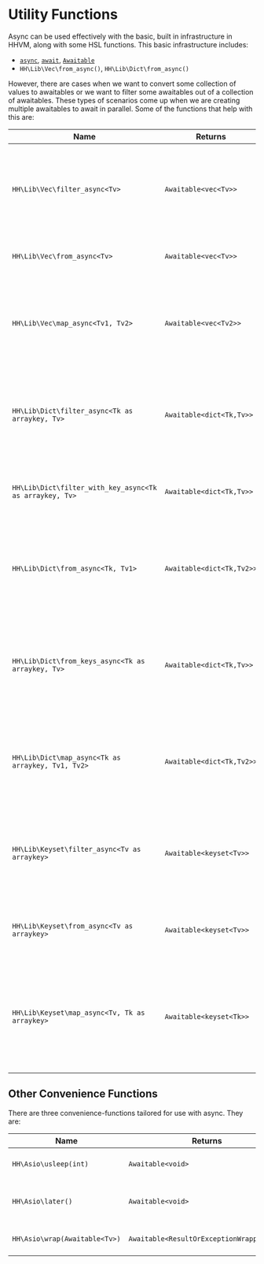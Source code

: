 # Utility Functions

Async can be used effectively with the basic, built in infrastructure in HHVM, along with some HSL functions. This basic infrastructure includes:
* [`async`](/hack/asynchronous-operations/introduction), [`await`](/hack/asynchronous-operations/awaitables), [`Awaitable`](/hack/asynchronous-operations/awaitables)
* `HH\Lib\Vec\from_async()`, `HH\Lib\Dict\from_async()`

However, there are cases when we want to convert some collection of values to awaitables or we want to filter some awaitables out
of a collection of awaitables. These types of scenarios come up when we are creating multiple awaitables to await in parallel. Some
of the functions that help with this are:

Name | Returns | Description
-----|---------|------------
`HH\Lib\Vec\filter_async<Tv>` | `Awaitable<vec<Tv>>` | Returns a new vec containing only the values for which the given async predicate returns `true`.
`HH\Lib\Vec\from_async<Tv>` | `Awaitable<vec<Tv>>` | Returns a new vec with each value awaited in parallel.
`HH\Lib\Vec\map_async<Tv1, Tv2>` | `Awaitable<vec<Tv2>>` | Returns a new vec where each value is the result of calling the given async function on the original value.
`HH\Lib\Dict\filter_async<Tk as arraykey, Tv>` | `Awaitable<dict<Tk,Tv>>` | Returns a new dict containing only the values for which the given async predicate returns `true`.
`HH\Lib\Dict\filter_with_key_async<Tk as arraykey, Tv>` | `Awaitable<dict<Tk,Tv>>` | Like `filter_async`, but lets you utilize the keys of your dict too.
`HH\Lib\Dict\from_async<Tk, Tv1>` | `Awaitable<dict<Tk,Tv2>>` | Returns a new dict where each value is the result of calling the given async function on the original value.
`HH\Lib\Dict\from_keys_async<Tk as arraykey, Tv>` | `Awaitable<dict<Tk,Tv>>` | Returns a new dict where each value is the result of calling the given async function on the corresponding key.
`HH\Lib\Dict\map_async<Tk as arraykey, Tv1, Tv2>` | `Awaitable<dict<Tk,Tv2>>` | Returns a new dict where each value is the result of calling the given async function on the original value.
`HH\Lib\Keyset\filter_async<Tv as arraykey>` | `Awaitable<keyset<Tv>>` | Returns a new keyset containing only the values for which the given async predicate returns `true`.
`HH\Lib\Keyset\from_async<Tv as arraykey>` | `Awaitable<keyset<Tv>>` | Returns a new keyset containing the awaited result of the given Awaitables.
`HH\Lib\Keyset\map_async<Tv, Tk as arraykey>` | `Awaitable<keyset<Tk>>` | Returns a new keyset where the value is the result of calling the given async function on the original values in the given traversable.

## Other Convenience Functions

There are three convenience-functions tailored for use with async. They are:

Name | Returns | Description
-----|---------|------------
`HH\Asio\usleep(int)` | `Awaitable<void>` | Wait a given length of time before an async function does more work.
`HH\Asio\later()` | `Awaitable<void>` | Reschedule the work of an async function until some undetermined point in the future.
`HH\Asio\wrap(Awaitable<Tv>)` | `Awaitable<ResultOrExceptionWrapper<Tv>>` | Wrap an `Awaitable` into an `Awaitable` of `ResultOrExceptionWrapper`.
